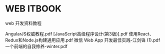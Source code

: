 WEB ITBOOK
===
web 开发资料教程

AngularJS权威教程.pdf
[JavaScript高级程序设计(第3版)].pdf
使用React、Redux和Node.js构建通用应用.pdf
微信 Web App 开发最佳实践-江剑锋 (1).pdf
一个前端的自我修养-winter.pdf
